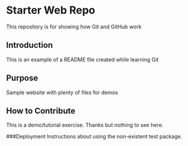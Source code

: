 # Starter Web Repo

This repository is for showing how Git and GitHub work

## Introduction
This is an example of a README file created while learning Git

## Purpose
Sample website with plenty of files for demos

## How to Contribute
This is a demo/tutorial exercise. Thanks but nothing to see here.

###Deployment
Instructions about using the non-existent test package.